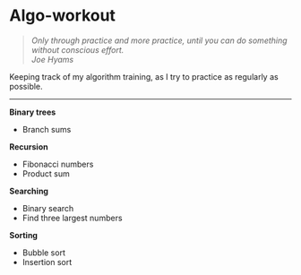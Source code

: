 # Algo-workout

> *Only through practice and more practice, until you can do something without conscious effort.*  
> *Joe Hyams*

Keeping track of my algorithm training, as I try to practice as regularly as possible.
___

**Binary trees**
* Branch sums

**Recursion**
* Fibonacci numbers
* Product sum

**Searching**
* Binary search
* Find three largest numbers

**Sorting**
* Bubble sort
* Insertion sort
